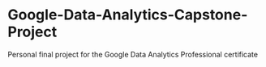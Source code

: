 # Google-Data-Analytics-Capstone-Project
Personal final project for the Google Data Analytics Professional certificate
